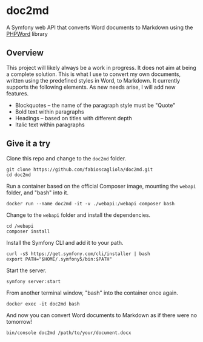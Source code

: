 # doc2md

A Symfony web API that converts Word documents to Markdown using the [PHPWord](https://phpoffice.github.io/PHPWord) library

## Overview

This project will likely always be a work in progress.
It does not aim at being a complete solution.
This is what I use to convert my own documents, written using the predefined styles in Word, to Markdown.
It currently supports the following elements.
As new needs arise, I will add new features.

- Blockquotes – the name of the paragraph style must be "Quote"
- Bold text within paragraphs
- Headings – based on titles with different depth
- Italic text within paragraphs

## Give it a try

Clone this repo and change to the `doc2md` folder.

```
git clone https://github.com/fabioscagliola/doc2md.git
cd doc2md
```

Run a container based on the official Composer image, mounting the `webapi` folder, and "bash" into it.

```
docker run --name doc2md -it -v ./webapi:/webapi composer bash
```

Change to the `webapi` folder and install the dependencies.

```
cd /webapi
composer install
```

Install the Symfony CLI and add it to your path.

```
curl -sS https://get.symfony.com/cli/installer | bash
export PATH="$HOME/.symfony5/bin:$PATH"
```

Start the server.

```
symfony server:start
```

From another terminal window, "bash" into the container once again.

```
docker exec -it doc2md bash
```

And now you can convert Word documents to Markdown as if there were no tomorrow!

```
bin/console doc2md /path/to/your/document.docx
```

